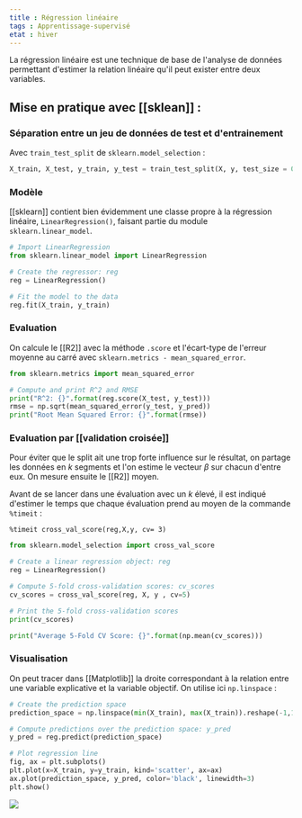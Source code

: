 ```yaml
---
title : Régression linéaire
tags : Apprentissage-supervisé
etat : hiver
---
```


La régression linéaire est une technique de base de l'analyse de données permettant d'estimer la relation linéaire qu'il peut exister entre deux variables.


## Mise en pratique avec [[sklean]] :

### Séparation entre un jeu de données de test et d'entrainement

Avec `train_test_split` de `sklearn.model_selection` : 

```python
X_train, X_test, y_train, y_test = train_test_split(X, y, test_size = 0.3, random_state=42)
```

### Modèle

[[sklearn]] contient bien évidemment une classe propre à la régression linéaire, `LinearRegression()`, faisant partie du module `sklearn.linear_model`.

```python
# Import LinearRegression
from sklearn.linear_model import LinearRegression

# Create the regressor: reg
reg = LinearRegression()

# Fit the model to the data
reg.fit(X_train, y_train)
````

### Evaluation

On calcule le [[R2]] avec la méthode `.score` et l'écart-type de l'erreur moyenne au carré avec `sklearn.metrics - mean_squared_error`.

```python
from sklearn.metrics import mean_squared_error

# Compute and print R^2 and RMSE
print("R^2: {}".format(reg.score(X_test, y_test)))
rmse = np.sqrt(mean_squared_error(y_test, y_pred))
print("Root Mean Squared Error: {}".format(rmse))
````

### Evaluation par [[validation croisée]]

Pour éviter que le split ait une trop forte influence sur le résultat, on partage les données en $k$ segments et l'on estime le vecteur $\beta$ sur chacun d'entre eux. On mesure ensuite le [[R2]] moyen. 

Avant de se lancer dans une évaluation avec un $k$ élevé, il est indiqué d'estimer le temps que chaque évaluation prend au moyen de la commande `%timeit`  :

`%timeit cross_val_score(reg,X,y, cv= 3)`

```python
from sklearn.model_selection import cross_val_score

# Create a linear regression object: reg
reg = LinearRegression()

# Compute 5-fold cross-validation scores: cv_scores
cv_scores = cross_val_score(reg, X, y , cv=5)

# Print the 5-fold cross-validation scores
print(cv_scores)

print("Average 5-Fold CV Score: {}".format(np.mean(cv_scores)))
````

### Visualisation

On peut tracer dans [[Matplotlib]] la droite correspondant à la relation entre une variable explicative et la variable objectif. On utilise ici `np.linspace` :

```python
# Create the prediction space
prediction_space = np.linspace(min(X_train), max(X_train)).reshape(-1,1)

# Compute predictions over the prediction space: y_pred
y_pred = reg.predict(prediction_space)

# Plot regression line
fig, ax = plt.subplots()
plt.plot(x=X_train, y=y_train, kind='scatter', ax=ax)
ax.plot(prediction_space, y_pred, color='black', linewidth=3)
plt.show()
````

![](/assets/img/regression_ex.png#center)






